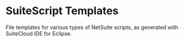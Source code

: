 # SuiteScript Templates

File templates for various types of NetSuite scripts, as generated with SuiteCloud IDE for Eclipse.